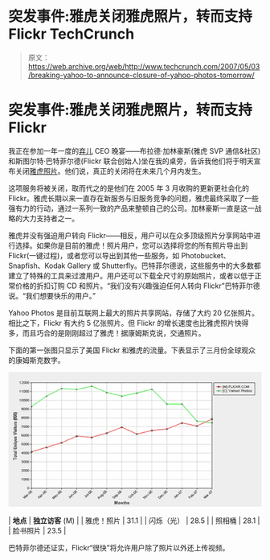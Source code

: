 # 突发事件:雅虎关闭雅虎照片，转而支持 Flickr TechCrunch

> 原文：<https://web.archive.org/web/http://www.techcrunch.com/2007/05/03/breaking-yahoo-to-announce-closure-of-yahoo-photos-tomorrow/>

# 突发事件:雅虎关闭雅虎照片，转而支持 Flickr

我正在参加一年一度的[弃儿](https://web.archive.org/web/20230213203840/http://www.outcastpr.com/) CEO 晚宴——布拉德·加林豪斯(雅虎 SVP 通信&社区)和斯图尔特·巴特菲尔德(Flickr 联合创始人)坐在我的桌旁，告诉我他们将于明天宣布关闭[雅虎照片](https://web.archive.org/web/20230213203840/https://techcrunch.com/2006/02/08/yahoo-photos-overview-exclusive-screenshots/)。他们说，真正的关闭将在未来几个月内发生。

这项服务将被关闭，取而代之的是他们在 2005 年 3 月收购的更新更社会化的 Flickr。雅虎长期以来一直存在新服务与旧服务竞争的问题，雅虎最终采取了一些强有力的行动，通过一系列一致的产品来整顿自己的公司。加林豪斯一直是这一战略的大力支持者之一。

雅虎并没有强迫用户转向 Flickr——相反，用户可以在众多顶级照片分享网站中进行选择。如果你是目前的雅虎！照片用户，您可以选择将您的所有照片导出到 Flickr(一键过程)，或者您可以导出到其他一些服务，如 Photobucket、Snapfish、Kodak Gallery 或 Shutterfly。巴特菲尔德说，这些服务中的大多数都建立了特殊的工具来过渡用户。用户还可以下载全尺寸的原始照片，或者以低于正常价格的折扣订购 CD 和照片。“我们没有兴趣强迫任何人转向 Flickr”巴特菲尔德说。“我们想要快乐的用户。”

Yahoo Photos 是目前互联网上最大的照片共享网站，存储了大约 20 亿张照片。相比之下，Flickr 有大约 5 亿张照片。但 Flickr 的增长速度也比雅虎照片快得多，而且巧合的是刚刚超过了雅虎！据康姆斯克说，交通照片。

下面的第一张图只显示了美国 Flickr 和雅虎的流量。下表显示了三月份全球观众的康姆斯克数字。

[![flickryahoocomscore.png](img/1f68e6549cee379fa40a23ff23326c1c.png)](https://web.archive.org/web/20230213203840/https://techcrunch.com/wp-content/uploads/2007/05/flickryahoocomscore.png "flickryahoocomscore.png")

| **地点** | **独立访客** (M) |
| 雅虎！照片 | 31.1 |
| 闪烁（光） | 28.5 |
| 照相桶 | 28.1 |
| 脸书照片 | 23.5 |

巴特菲尔德还证实，Flickr“很快”将允许用户除了照片以外还上传视频。